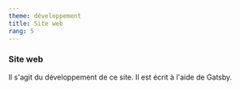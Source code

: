 ```yaml
---
theme: développement
title: Site web
rang: 5
---
```

### Site web

Il s'agit du développement de ce site. Il est écrit à l'aide de Gatsby.
